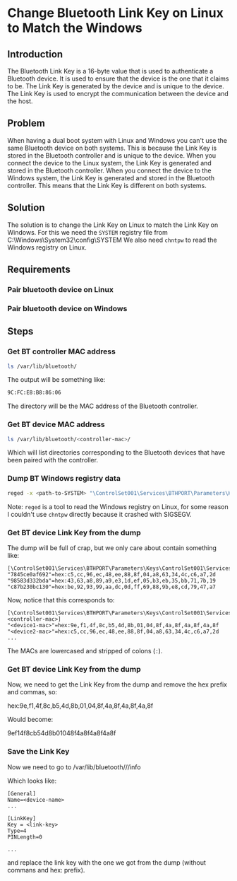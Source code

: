# Change Bluetooth Link Key on Linux to Match the Windows

## Introduction

The Bluetooth Link Key is a 16-byte value that is used to authenticate a Bluetooth device. It is used to ensure that the device is the one that it claims to be. The Link Key is generated by the device and is unique to the device. The Link Key is used to encrypt the communication between the device and the host.

## Problem

When having a dual boot system with Linux and Windows you can't use the same Bluetooth device on both systems. This is because the Link Key is stored in the Bluetooth controller and is unique to the device. When you connect the device to the Linux system, the Link Key is generated and stored in the Bluetooth controller. When you connect the device to the Windows system, the Link Key is generated and stored in the Bluetooth controller. This means that the Link Key is different on both systems.

## Solution

The solution is to change the Link Key on Linux to match the Link Key on Windows.
For this we need the `SYSTEM` registry file from C:\Windows\System32\config\SYSTEM
We also need `chntpw` to read the Windows registry on Linux.

## Requirements

### Pair bluetooth device on Linux

### Pair bluetooth device on Windows

## Steps

### Get BT controller MAC address

```bash
ls /var/lib/bluetooth/
```

The output will be something like:

```bash
9C:FC:E8:B8:86:06
```

The directory will be the MAC address of the Bluetooth controller.

### Get BT device MAC address

```bash
ls /var/lib/bluetooth/<controller-mac>/
```

Which will list directories corresponding to the Bluetooth devices that have been paired with the controller.

### Dump BT Windows registry data

```bash
reged -x <path-to-SYSTEM> "\ControlSet001\Services\BTHPORT\Parameters\Keys" '\\' tmp.reg
```

Note: `reged` is a tool to read the Windows registry on Linux, for some reason I couldn't use `chntpw` directly because it crashed with SIGSEGV.

### Get BT device Link Key from the dump

The dump will be full of crap, but we only care about contain something like:

```
[\ControlSet001\Services\BTHPORT\Parameters\Keys\ControlSet001\Services\BTHPORT\Parameters\Keys\9cfce8b88606]
"7845ce0af692"=hex:c5,cc,96,ec,48,ee,88,8f,04,a8,63,34,4c,c6,a7,2d
"98583d332bda"=hex:43,63,a8,89,a9,e3,1d,ef,05,b3,eb,35,bb,71,7b,19
"c87b230bc130"=hex:be,92,93,99,aa,dc,0d,ff,69,88,9b,e8,cd,79,47,a7
```

Now, notice that this corresponds to:


```
[\ControlSet001\Services\BTHPORT\Parameters\Keys\ControlSet001\Services\BTHPORT\Parameters\Keys\<controller-mac>]
"<device1-mac>"=hex:9e,f1,4f,8c,b5,4d,8b,01,04,8f,4a,8f,4a,8f,4a,8f
"<device2-mac>"=hex:c5,cc,96,ec,48,ee,88,8f,04,a8,63,34,4c,c6,a7,2d
...
```

The MACs are lowercased and stripped of colons (`:`).

### Get BT device Link Key from the dump

Now, we need to get the Link Key from the dump and remove the hex prefix and commas, so:

hex:9e,f1,4f,8c,b5,4d,8b,01,04,8f,4a,8f,4a,8f,4a,8f

Would become:

9ef14f8cb54d8b01048f4a8f4a8f4a8f


### Save the Link Key

Now we need to go to /var/lib/bluetooth/<controller-mac>/<device-mac>/info

Which looks like:

```
[General]
Name=<device-name>
...

[LinkKey]
Key = <link-key>
Type=4
PINLength=0

...
```

and replace the link key with the one we got from the dump (without commans and hex: prefix).



